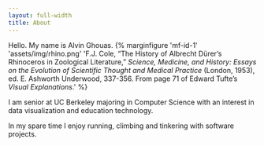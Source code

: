 ```yaml
---
layout: full-width
title: About
---
```



Hello. My name is Alvin Ghouas. 
{% marginfigure 'mf-id-1' 'assets/img/rhino.png' 'F.J. Cole, “The History of Albrecht Dürer’s Rhinoceros in Zoological Literature,” *Science, Medicine, and History: Essays on the Evolution of Scientific Thought and Medical Practice* (London, 1953), ed. E. Ashworth Underwood, 337-356. From page 71 of Edward Tufte’s *Visual Explanations*.'  %}

I am senior at UC Berkeley majoring in Computer Science with an interest in data visualization and education technology. 

In my spare time I enjoy running, climbing and tinkering with software projects.





